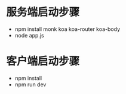 # 服务端启动步骤
* npm install monk koa koa-router koa-body
* node app.js
# 客户端启动步骤
* npm install
* npm run dev
